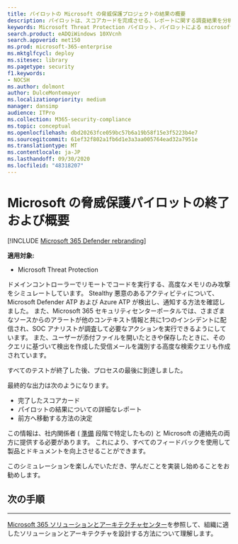```yaml
---
title: パイロットの Microsoft の脅威保護プロジェクトの結果の概要
description: パイロットは、スコアカードを完成させる、レポートに関する調査結果を分析すること、および前進する方法を決定することによって、パイロットによる Microsoft の脅威保護プロジェクトを終了します。
keywords: Microsoft Threat Protection パイロット、パイロットによる microsoft の脅威保護プロジェクトを評価した後の作業、microsoft threat protection パイロットから展開への移行、サイバーセキュリティ、高度な脅威、企業セキュリティ、デバイス、デバイス、id、ユーザー、データ、アプリケーション、インシデント、および自動調査と修復、高度な検索
search.product: eADQiWindows 10XVcnh
search.appverid: met150
ms.prod: microsoft-365-enterprise
ms.mktglfcycl: deploy
ms.sitesec: library
ms.pagetype: security
f1.keywords:
- NOCSH
ms.author: dolmont
author: DulceMontemayor
ms.localizationpriority: medium
manager: dansimp
audience: ITPro
ms.collection: M365-security-compliance
ms.topic: conceptual
ms.openlocfilehash: dbd20263fce059bc57b6a19b58f15e3f5223b4e7
ms.sourcegitcommit: 61ef32f802a1fb6d1e3a3aa005764ead32a7951e
ms.translationtype: MT
ms.contentlocale: ja-JP
ms.lasthandoff: 09/30/2020
ms.locfileid: "48318207"
---
```

# <a name="closing-and-summarizing-your-microsoft-threat-protection-pilot"></a>Microsoft の脅威保護パイロットの終了および概要  

[!INCLUDE [Microsoft 365 Defender rebranding](../includes/microsoft-defender.md)]


**適用対象:**
- Microsoft Threat Protection

ドメインコントローラーでリモートでコードを実行する、高度なメモリのみ攻撃をシミュレートしています。 Stealthy 悪意のあるアクティビティについて、Microsoft Defender ATP および Azure ATP が検出し、通知する方法を確認しました。 また、Microsoft 365 セキュリティセンターポータルでは、さまざまなソースからのアラートが他のコンテキスト情報と共に1つのインシデントに配信され、SOC アナリストが調査して必要なアクションを実行できるようにしています。 また、ユーザーが添付ファイルを開いたときや保存したときに、そのクエリに基づいて検出を作成した受信メールを識別する高度な検索クエリも作成されています。

すべてのテストが終了した後、プロセスの最後に到達しました。

最終的な出力は次のようになります。

- 完了したスコアカード
- パイロットの結果についての詳細なレポート
- 前方へ移動する方法の決定

この情報は、社内関係者 ( [準備](https://docs.microsoft.com/microsoft-365/security/mtp/prepare-mtpeval) 段階で特定したもの) と Microsoft の連絡先の両方に提供する必要があります。 これにより、すべてのフィードバックを使用して製品とドキュメントを向上させることができます。

このシミュレーションを楽しんでいただき、学んだことを実装し始めることをお勧めします。

## <a name="next-step"></a>次の手順

****

[Microsoft 365 ソリューションとアーキテクチャセンター](https://docs.microsoft.com/microsoft-365/solutions/solution-architecture-center)を参照して、組織に適したソリューションとアーキテクチャを設計する方法について理解します。
